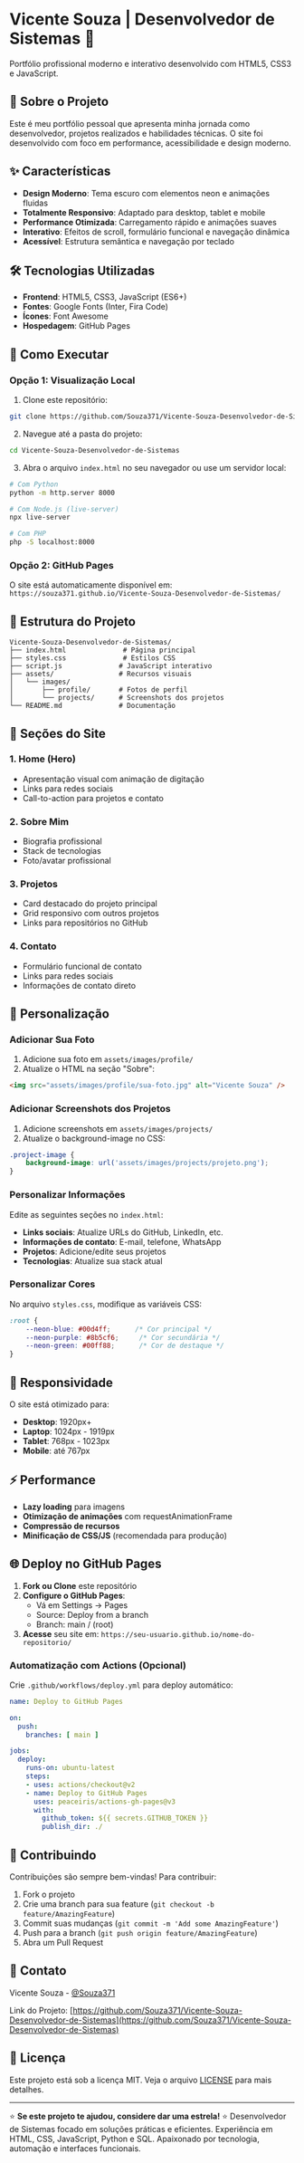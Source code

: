 # Vicente Souza | Desenvolvedor de Sistemas 🚀

Portfólio profissional moderno e interativo desenvolvido com HTML5, CSS3 e JavaScript.

## 🎯 Sobre o Projeto

Este é meu portfólio pessoal que apresenta minha jornada como desenvolvedor, projetos realizados e habilidades técnicas. O site foi desenvolvido com foco em performance, acessibilidade e design moderno.

## ✨ Características

- **Design Moderno**: Tema escuro com elementos neon e animações fluidas
- **Totalmente Responsivo**: Adaptado para desktop, tablet e mobile
- **Performance Otimizada**: Carregamento rápido e animações suaves
- **Interativo**: Efeitos de scroll, formulário funcional e navegação dinâmica
- **Acessível**: Estrutura semântica e navegação por teclado

## 🛠️ Tecnologias Utilizadas

- **Frontend**: HTML5, CSS3, JavaScript (ES6+)
- **Fontes**: Google Fonts (Inter, Fira Code)
- **Ícones**: Font Awesome
- **Hospedagem**: GitHub Pages

## 🚀 Como Executar

### Opção 1: Visualização Local
1. Clone este repositório:
```bash
git clone https://github.com/Souza371/Vicente-Souza-Desenvolvedor-de-Sistemas.git
```

2. Navegue até a pasta do projeto:
```bash
cd Vicente-Souza-Desenvolvedor-de-Sistemas
```

3. Abra o arquivo `index.html` no seu navegador ou use um servidor local:
```bash
# Com Python
python -m http.server 8000

# Com Node.js (live-server)
npx live-server

# Com PHP
php -S localhost:8000
```

### Opção 2: GitHub Pages
O site está automaticamente disponível em: `https://souza371.github.io/Vicente-Souza-Desenvolvedor-de-Sistemas/`

## 📁 Estrutura do Projeto

```
Vicente-Souza-Desenvolvedor-de-Sistemas/
├── index.html              # Página principal
├── styles.css              # Estilos CSS
├── script.js              # JavaScript interativo
├── assets/                # Recursos visuais
│   └── images/
│       ├── profile/       # Fotos de perfil
│       └── projects/      # Screenshots dos projetos
└── README.md              # Documentação
```

## 🎨 Seções do Site

### 1. **Home (Hero)**
- Apresentação visual com animação de digitação
- Links para redes sociais
- Call-to-action para projetos e contato

### 2. **Sobre Mim**
- Biografia profissional
- Stack de tecnologias
- Foto/avatar profissional

### 3. **Projetos**
- Card destacado do projeto principal
- Grid responsivo com outros projetos
- Links para repositórios no GitHub

### 4. **Contato**
- Formulário funcional de contato
- Links para redes sociais
- Informações de contato direto

## 🔧 Personalização

### Adicionar Sua Foto
1. Adicione sua foto em `assets/images/profile/`
2. Atualize o HTML na seção "Sobre":
```html
<img src="assets/images/profile/sua-foto.jpg" alt="Vicente Souza" />
```

### Adicionar Screenshots dos Projetos
1. Adicione screenshots em `assets/images/projects/`
2. Atualize o background-image no CSS:
```css
.project-image {
    background-image: url('assets/images/projects/projeto.png');
}
```

### Personalizar Informações
Edite as seguintes seções no `index.html`:
- **Links sociais**: Atualize URLs do GitHub, LinkedIn, etc.
- **Informações de contato**: E-mail, telefone, WhatsApp
- **Projetos**: Adicione/edite seus projetos
- **Tecnologias**: Atualize sua stack atual

### Personalizar Cores
No arquivo `styles.css`, modifique as variáveis CSS:
```css
:root {
    --neon-blue: #00d4ff;      /* Cor principal */
    --neon-purple: #8b5cf6;     /* Cor secundária */
    --neon-green: #00ff88;      /* Cor de destaque */
}
```

## 📱 Responsividade

O site está otimizado para:
- **Desktop**: 1920px+
- **Laptop**: 1024px - 1919px
- **Tablet**: 768px - 1023px
- **Mobile**: até 767px

## ⚡ Performance

- **Lazy loading** para imagens
- **Otimização de animações** com requestAnimationFrame
- **Compressão de recursos**
- **Minificação de CSS/JS** (recomendada para produção)

## 🌐 Deploy no GitHub Pages

1. **Fork ou Clone** este repositório
2. **Configure o GitHub Pages**:
   - Vá em Settings → Pages
   - Source: Deploy from a branch
   - Branch: main / (root)
3. **Acesse** seu site em: `https://seu-usuario.github.io/nome-do-repositorio/`

### Automatização com Actions (Opcional)
Crie `.github/workflows/deploy.yml` para deploy automático:
```yaml
name: Deploy to GitHub Pages

on:
  push:
    branches: [ main ]

jobs:
  deploy:
    runs-on: ubuntu-latest
    steps:
    - uses: actions/checkout@v2
    - name: Deploy to GitHub Pages
      uses: peaceiris/actions-gh-pages@v3
      with:
        github_token: ${{ secrets.GITHUB_TOKEN }}
        publish_dir: ./
```

## 🤝 Contribuindo

Contribuições são sempre bem-vindas! Para contribuir:

1. Fork o projeto
2. Crie uma branch para sua feature (`git checkout -b feature/AmazingFeature`)
3. Commit suas mudanças (`git commit -m 'Add some AmazingFeature'`)
4. Push para a branch (`git push origin feature/AmazingFeature`)
5. Abra um Pull Request

## 📧 Contato

Vicente Souza - [@Souza371](https://github.com/Souza371)

Link do Projeto: [https://github.com/Souza371/Vicente-Souza-Desenvolvedor-de-Sistemas](https://github.com/Souza371/Vicente-Souza-Desenvolvedor-de-Sistemas)

## 📄 Licença

Este projeto está sob a licença MIT. Veja o arquivo [LICENSE](LICENSE) para mais detalhes.

---

⭐ **Se este projeto te ajudou, considere dar uma estrela!** ⭐
Desenvolvedor de Sistemas focado em soluções práticas e eficientes. Experiência em HTML, CSS, JavaScript, Python e SQL. Apaixonado por tecnologia, automação e interfaces funcionais.
